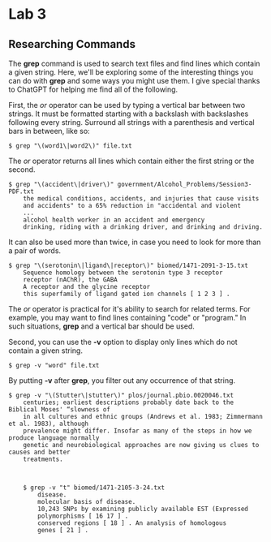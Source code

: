 # Lab 3
## Researching Commands

The **grep** command is used to search text files and find lines which contain a given string. Here, we'll be exploring some of the interesting things you can do with **grep** and some ways you might use them. I give special thanks to ChatGPT for helping me find all of the following.

First, the *or* operator can be used by typing a vertical bar between two strings. It must be formatted starting with a backslash with backslashes following every string. Surround all strings with a parenthesis and vertical bars in between, like so:
    
    $ grep "\(word1\|word2\)" file.txt
    
The *or* operator returns all lines which contain either the first string or the second.

    $ grep "\(accident\|driver\)" government/Alcohol_Problems/Session3-PDF.txt
        the medical conditions, accidents, and injuries that cause visits
        and accidents" to a 65% reduction in "accidental and violent
        ...
        alcohol health worker in an accident and emergency
        drinking, riding with a drinking driver, and drinking and driving.
    
It can also be used more than twice, in case you need to look for more than a pair of words.

    $ grep "\(serotonin\|ligand\|receptor\)" biomed/1471-2091-3-15.txt
        Sequence homology between the serotonin type 3 receptor
        receptor (nAChR), the GABA
        A receptor and the glycine receptor
        this superfamily of ligand gated ion channels [ 1 2 3 ] .
            
The *or* operator is practical for it's ability to search for related terms. For example, you may want to find lines containing "code" or "program." In such situations, **grep** and a vertical bar should be used.

Second, you can use the **-v** option to display only lines which do not contain a given string. 

    $ grep -v "word" file.txt
    
By putting **-v** after **grep**, you filter out any occurrence of that string.

    $ grep -v "\(Stutter\|stutter\)" plos/journal.pbio.0020046.txt
        centuries; earliest descriptions probably date back to the Biblical Moses' “slowness of
        in all cultures and ethnic groups (Andrews et al. 1983; Zimmermann et al. 1983), although
        prevalence might differ. Insofar as many of the steps in how we produce language normally
        genetic and neurobiological approaches are now giving us clues to causes and better
        treatments.
        
 
        
        $ grep -v "t" biomed/1471-2105-3-24.txt
            disease.
            molecular basis of disease.
            10,243 SNPs by examining publicly available EST (Expressed
            polymorphisms [ 16 17 ] .
            conserved regions [ 18 ] . An analysis of homologous
            genes [ 21 ] .
            


